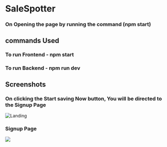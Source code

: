 # SaleSpotter
### On Opening the page by running the command (npm start)
## commands Used
### To run Frontend - npm start
### To run Backend - npm run dev
## Screenshots
### On clicking the Start saving Now button, You will be directed to the Signup Page
![Landing](https://github.com/UtkarshSinha121/SaleSpotter/blob/main/Screenshots/LandingPage.png?raw=true)
### Signup Page
![](https://github.com/UtkarshSinha121/SaleSpotter/blob/main/Screenshots/SignupPage.png?raw=true)
